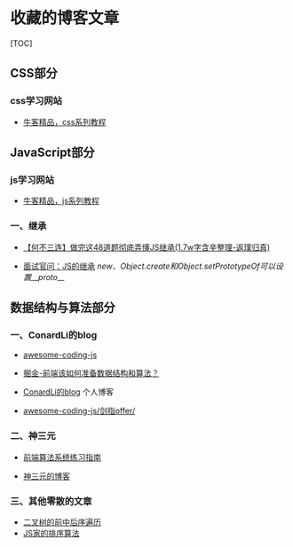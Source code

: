 # 收藏的博客文章

[TOC]

## CSS部分

### css学习网站

- [牛客精品，css系列教程](https://www.nowcoder.com/tutorial/10008/65f51fce70b149fda820e21b8f3183d4)

## JavaScript部分

### js学习网站

- [牛客精品，js系列教程](https://www.nowcoder.com/tutorial/10009/93ea8bfac75844888a914d1b8741b791)

### 一、继承

- [【何不三连】做完这48道题彻底弄懂JS继承(1.7w字含辛整理-返璞归真)](https://juejin.im/post/5e75e22951882549027687f9#heading-41)

- [面试官问：JS的继承](https://juejin.im/post/5c433e216fb9a049c15f841b#heading-3)
*new、Object.create和Object.setPrototypeOf可以设置__proto__*

## 数据结构与算法部分

### 一、ConardLi的blog

- [awesome-coding-js](http://www.conardli.top/docs/dataStructure/#%E9%93%BE%E8%A1%A8)

- [掘金-前端该如何准备数据结构和算法？](https://juejin.im/post/5d5b307b5188253da24d3cd1#heading-17)

- [ConardLi的blog](http://www.conardli.top/blog/article/)
个人博客

- [awesome-coding-js/剑指offer/](https://github.com/ConardLi/awesome-coding-js/tree/master/%E5%89%91%E6%8C%87offer)

### 二、神三元

- [前端算法系统练习指南](http://47.98.159.95/leetcode-js/nav/#%E9%80%82%E7%94%A8%E4%BA%BA%E7%BE%A4)

- [神三元的博客](http://47.98.159.95/my_blog/nav/#html%E9%83%A8%E5%88%86)

### 三、其他零散的文章

- [二叉树的前中后序遍历](https://www.cnblogs.com/zmc940317/articles/10925497.html)
- [JS家的排序算法](https://www.jianshu.com/p/1b4068ccd505)
